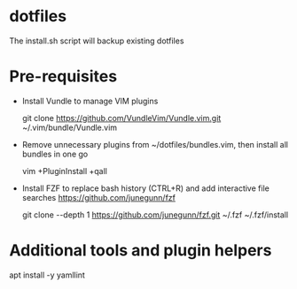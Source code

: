 dotfiles
========


The install.sh script will backup existing dotfiles

Pre-requisites
==============

  * Install Vundle to manage VIM plugins

    git clone https://github.com/VundleVim/Vundle.vim.git ~/.vim/bundle/Vundle.vim

  * Remove unnecessary plugins from ~/dotfiles/bundles.vim, then install all bundles in one go

    vim +PluginInstall +qall

  * Install FZF to replace bash history (CTRL+R) and add interactive file searches 
    https://github.com/junegunn/fzf

    git clone --depth 1 https://github.com/junegunn/fzf.git ~/.fzf
    ~/.fzf/install


Additional tools and plugin helpers
===================================

apt install -y yamllint


